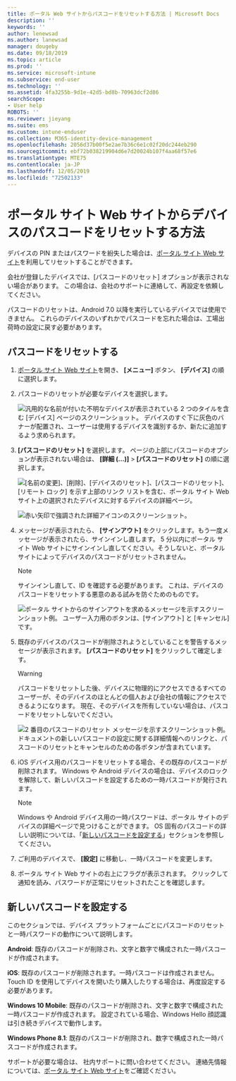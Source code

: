 ```yaml
---
title: ポータル Web サイトからパスコードをリセットする方法 | Microsoft Docs
description: ''
keywords: ''
author: lenewsad
ms.author: lanewsad
manager: dougeby
ms.date: 09/18/2019
ms.topic: article
ms.prod: ''
ms.service: microsoft-intune
ms.subservice: end-user
ms.technology: ''
ms.assetid: 4fa3255b-9d1e-42d5-bd8b-70963dcf2d86
searchScope:
- User help
ROBOTS: ''
ms.reviewer: jieyang
ms.suite: ems
ms.custom: intune-enduser
ms.collection: M365-identity-device-management
ms.openlocfilehash: 2056d37b00f5e2ae7b36c6e1c02f20dc244eb290
ms.sourcegitcommit: ebf72b038219904d6e7d20024b107f4aa68f57e6
ms.translationtype: MTE75
ms.contentlocale: ja-JP
ms.lasthandoff: 12/05/2019
ms.locfileid: "72502133"
---
```

# <a name="how-to-reset-your-device-passcode-from-the-company-portal-website"></a>ポータル サイト Web サイトからデバイスのパスコードをリセットする方法

デバイスの PIN またはパスワードを紛失した場合は、[ポータル サイト Web サイト](https://portal.manage.microsoft.com)を利用してリセットすることができます。 

会社が登録したデバイスでは、[パスコードのリセット] オプションが表示されない場合があります。 この場合は、会社のサポートに連絡して、再設定を依頼してください。  

パスコードのリセットは、Android 7.0 以降を実行しているデバイスでは使用できません。 これらのデバイスのいずれかでパスコードを忘れた場合は、工場出荷時の設定に戻す必要があります。  

## <a name="reset-your-passcode"></a>パスコードをリセットする

1. [ポータル サイト Web サイト](https://portal.manage.microsoft.com)を開き、 __[メニュー]__ ボタン、 __[デバイス]__ の順に選択します。  

2. パスコードのリセットが必要なデバイスを選択します。  

    ![汎用的な名前が付いた不明なデバイスが表示されている 2 つのタイルを含む [デバイス] ページのスクリーンショット。 デバイスのすぐ下に灰色のバナーが配置され、ユーザーは使用するデバイスを識別するか、新たに追加するよう求められます。](./media/rename-reset-device-step2-1808.png) 

3. **[パスコードのリセット]** を選択します。 ページの上部にパスコードのオプションが表示されない場合は、 **[詳細 (...)]**  >  **[パスコードのリセット]** の順に選択します。   

   ![[名前の変更]、[削除]、[デバイスのリセット]、[パスコードのリセット]、[リモート ロック] を示す上部のリンク リストを含む、ポータル サイト Web サイト上の選択されたデバイスに対するデバイスの詳細ページ。 ](./media/rename-reset-device-1808.png)   

    ![赤い矢印で強調された詳細アイコンのスクリーンショット。](./media/rename-reset-device-step3-more-1808.png)  

4. メッセージが表示されたら、 **[サインアウト]** をクリックします。もう一度メッセージが表示されたら、サインインし直します。 5 分以内にポータル サイト Web サイトにサインインし直してください。そうしないと、ポータル サイトによってデバイスのパスコードがリセットされません。  

   > [!NOTE]
   > サインインし直して、ID を確認する必要があります。 これは、デバイスのパスコードをリセットする悪意のある試みを防ぐためのものです。

   ![ポータル サイトからのサインアウトを求めるメッセージを示すスクリーンショット例。 ユーザー入力用のボタンは、[サインアウト] と [キャンセル] です。](./media/iwp-reset-passcode-popup-1808.png)

5. 既存のデバイスのパスコードが削除されようとしていることを警告するメッセージが表示されます。 **[パスコードのリセット]** をクリックして確定します。  
    > [!WARNING]
    > パスコードをリセットした後、デバイスに物理的にアクセスできるすべてのユーザーが、そのデバイスのほとんどの個人および会社の情報にアクセスできるようになります。 現在、そのデバイスを所有していない場合は、パスコードをリセットしないでください。  

   ![2 番目のパスコードのリセット メッセージを示すスクリーンショット例。 ドキュメントの新しいパスコードの設定に関する詳細情報へのリンクと、パスコードのリセットとキャンセルのための各ボタンが含まれています。](./media/iwp-reset-passcode-popup2-1808.png) 

6. iOS デバイス用のパスコードをリセットする場合、その既存のパスコードが削除されます。 Windows や Android デバイスの場合は、デバイスのロックを解除して、新しいパスコードを設定するための一時パスコードが発行されます。 

   > [!NOTE]
   > Windows や Android デバイス用の一時パスワードは、ポータル サイトのデバイスの詳細ページで見つけることができます。 OS 固有のパスコードの詳しい説明については、「[新しいパスコードを設定する](reset-your-passcode-cpwebsite.md#set-up-a-new-passcode)」セクションを参照してください。  
   
7. ご利用のデバイスで、 **[設定]** に移動し、一時パスコードを変更します。 

8. ポータル サイト Web サイトの右上にフラグが表示されます。 クリックして通知を読み、パスワードが正常にリセットされたことを確認します。  

## <a name="set-up-a-new-passcode"></a>新しいパスコードを設定する  

このセクションでは、デバイス プラットフォームごとにパスコードのリセットと一時パスワードの動作について説明します。  

**Android**: 既存のパスコードが削除され、文字と数字で構成された一時パスコードが作成されます。

**iOS**: 既存のパスコードが削除されます。一時パスコードは作成されません。 Touch ID を使用してデバイスを開いたり購入したりする場合は、再度設定する必要があります。  

**Windows 10 Mobile**: 既存のパスコードが削除され、文字と数字で構成された一時パスコードが作成されます。 設定されている場合、Windows Hello 顔認識は引き続きデバイスで動作します。

**Windows Phone 8.1**: 既存のパスコードが削除され、数字で構成された一時パスコードが作成されます。  

サポートが必要な場合は、 社内サポートに問い合わせてください。 連絡先情報については、[ポータル サイト Web サイト](https://go.microsoft.com/fwlink/?linkid=2010980)をご確認ください。  
